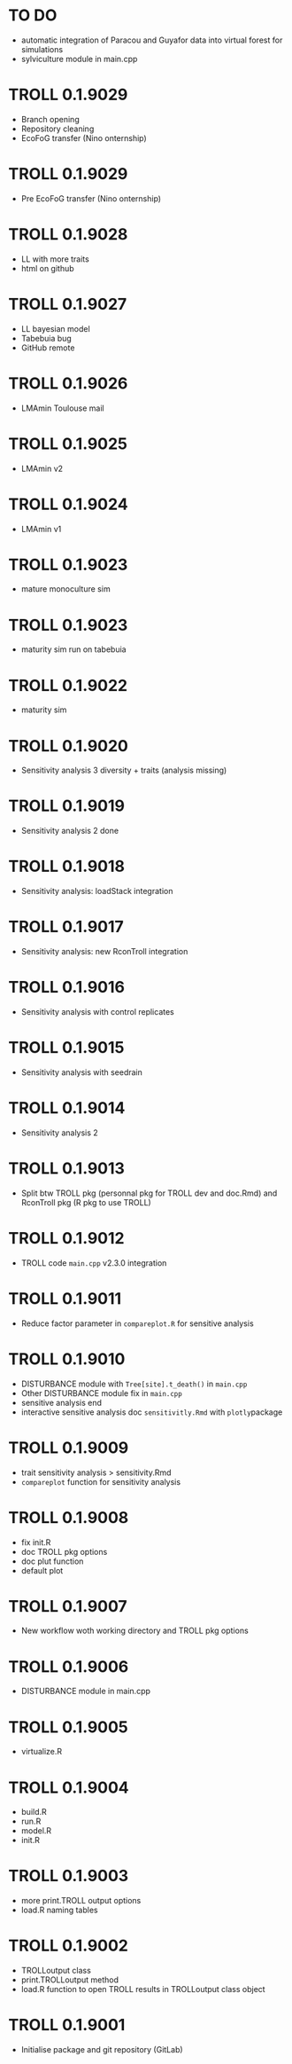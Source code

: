 # TO DO

* automatic integration of Paracou and Guyafor data into virtual forest for simulations
* sylviculture module in main.cpp

# TROLL 0.1.9029

* Branch opening
* Repository cleaning
* EcoFoG transfer (Nino onternship)

# TROLL 0.1.9029

* Pre EcoFoG transfer (Nino onternship)

# TROLL 0.1.9028

* LL with more traits
* html on github

# TROLL 0.1.9027

* LL bayesian model
* Tabebuia bug
* GitHub remote

# TROLL 0.1.9026

* LMAmin Toulouse mail

# TROLL 0.1.9025

* LMAmin v2

# TROLL 0.1.9024

* LMAmin v1

# TROLL 0.1.9023

* mature monoculture sim

# TROLL 0.1.9023

* maturity sim run on tabebuia

# TROLL 0.1.9022

* maturity sim

# TROLL 0.1.9020

* Sensitivity analysis 3 diversity + traits (analysis missing)

# TROLL 0.1.9019

* Sensitivity analysis 2 done

# TROLL 0.1.9018

* Sensitivity analysis: loadStack integration

# TROLL 0.1.9017

* Sensitivity analysis: new RconTroll integration

# TROLL 0.1.9016

* Sensitivity analysis with control replicates

# TROLL 0.1.9015

* Sensitivity analysis with seedrain

# TROLL 0.1.9014

* Sensitivity analysis 2

# TROLL 0.1.9013

* Split btw TROLL pkg (personnal pkg for TROLL dev and doc.Rmd) and RconTroll pkg (R pkg to use TROLL)

# TROLL 0.1.9012

* TROLL code `main.cpp` v2.3.0 integration

# TROLL 0.1.9011

* Reduce factor parameter in `compareplot.R` for sensitive analysis

# TROLL 0.1.9010

* DISTURBANCE module with `Tree[site].t_death()` in `main.cpp`
* Other DISTURBANCE module fix in `main.cpp`
* sensitive analysis end
* interactive sensitive analysis doc `sensitivitly.Rmd` with `plotly`package

# TROLL 0.1.9009

* trait sensitivity analysis > sensitivity.Rmd
* `compareplot` function for sensitivity analysis

# TROLL 0.1.9008

* fix init.R
* doc TROLL pkg options
* doc plut function
* default plot

# TROLL 0.1.9007

* New workflow woth working directory and TROLL pkg options

# TROLL 0.1.9006

* DISTURBANCE module in main.cpp

# TROLL 0.1.9005

* virtualize.R

# TROLL 0.1.9004

* build.R
* run.R
* model.R
* init.R

# TROLL 0.1.9003

* more print.TROLL output options
* load.R naming tables

# TROLL 0.1.9002

* TROLLoutput class
* print.TROLLoutput method
* load.R function to open TROLL results in TROLLoutput class object

# TROLL 0.1.9001

* Initialise package and git repository (GitLab)
